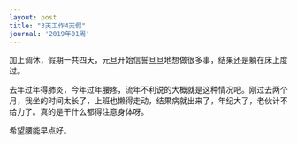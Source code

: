```yaml
---
layout: post
title: "3天工作4天假"
journal: '2019年01周'
---
```


加上调休，假期一共四天，元旦开始信誓旦旦地想做很多事，结果还是躺在床上度过。

去年过年得肺炎，今年过年腰疼，流年不利说的大概就是这种情况吧。刚过去两个月，我坐的时间太长了，上班也懒得走动，结果病就出来了，年纪大了，老伙计不给力了。真的是干什么都得注意身体呀。

希望腰能早点好。
